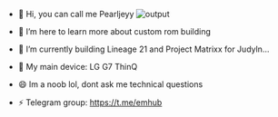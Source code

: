 - 👋 Hi, you can call me Pearljeyy                                ![output](https://github.com/pearljey/pearljey/assets/157608972/30530f24-ce9a-4101-9cae-2bdbdcee2181)

- 👀 I’m here to learn more about custom rom building
- 🌱 I’m currently building Lineage 21 and Project Matrixx for Judyln...
- 💞️ My main device: LG G7 ThinQ
- 😄 Im a noob lol, dont ask me technical questions
- ⚡ Telegram group: https://t.me/emhub

<!---
pearljey/pearljey is a ✨ special ✨ repository because its `README.md` (this file) appears on your GitHub profile.
You can click the Preview link to take a look at your changes.
--->
